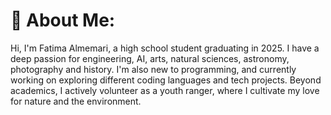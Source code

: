 # 💫 About Me:
Hi, I'm Fatima Almemari, a high school student graduating in 2025. I have a deep passion for engineering, AI, arts, natural sciences, astronomy, photography and history. I'm also new to programming, and currently working on exploring different coding languages and tech projects. Beyond academics, I actively volunteer as a youth ranger, where I cultivate my love for nature and the environment.<br>
